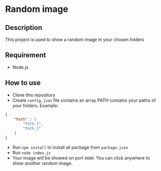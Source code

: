 # Random image

## Description
This project is used to show a random image in your chosen folders

## Requirement
- Node.js

## How to use
- Clone this repository
- Create `config.json` file contains an array PATH contains your paths of your folders.
Example:
```json
{
    "Path" : [
        "Path_1",
        "Path_2"
    ]
}
```
- Run `npm install` to install all package from `package.json`
- Run `node index.js`
- Your image will be showed on port `8080`. You can click anywhere to show another random image.
